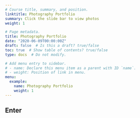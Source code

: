 ```yaml
---
# Course title, summary, and position.
linktitle: Photography Portfolio
summary: Click the slide bar to view photos
weight: 1

# Page metadata.
title: Photography Portfolio
date: "2020-06-09T00:00:00Z"
draft: false  # Is this a draft? true/false
toc: true  # Show table of contents? true/false
type: docs  # Do not modify.

# Add menu entry to sidebar.
# - name: Declare this menu item as a parent with ID `name`.
# - weight: Position of link in menu.
menu:
  example:
    name: Photography Portfolio
    weight: 1 
---
```


## Enter
